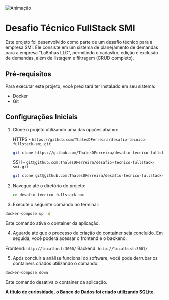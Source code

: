
![Animação](https://github.com/ThalesDFerreira/desafio-tecnico-fullstack-smi/assets/99926224/a161bd6a-2201-4e7a-9fa2-4de10e3f7fda)

# Desafio Técnico FullStack SMI

Este projeto foi desenvolvido como parte de um desafio técnico para a empresa SMI. Ele consiste em um sistema de planejamento de demandas para a empresa "La8nhas LLC", permitindo o cadastro, edição e exclusão de demandas, além de listagem e filtragem (CRUD completo).

## Pré-requisitos

Para executar este projeto, você precisará ter instalado em seu sistema:

- Docker
- Git

## Configurações Iniciais

1. Clone o projeto utilizando uma das opções abaixo:

   HTTPS - `https://github.com/ThalesDFerreira/desafio-tecnico-fullstack-smi.git`
   ```bash
   git clone https://github.com/ThalesDFerreira/desafio-tecnico-fullstack-smi.git
   ```

   SSH - `git@github.com:ThalesDFerreira/desafio-tecnico-fullstack-smi.git`
   ```bash
   git clone git@github.com:ThalesDFerreira/desafio-tecnico-fullstack-smi.git
   ```
   
3. Navegue até o diretório do projeto:

   ```bash
   cd desafio-tecnico-fullstack-smi
   ```

4. Execute o seguinte comando no terminal:

```bash
docker-compose up -d
```
Este comando ativa o container da aplicação.

4. Aguarde até que o processo de criação do container seja concluído. Em seguida, você poderá acessar o frontend e o backend:

Frontend: ```http://localhost:3000/```
Backend: ```http://localhost:3001/```

5. Após concluir a análise funcional do software, você pode derrubar os containers criados utilizando o comando:

```bash
docker-compose down
```
Este comando desativa o container da aplicação.

**A título de curiosidade, o Banco de Dados foi criado utilizando SQLite.**
